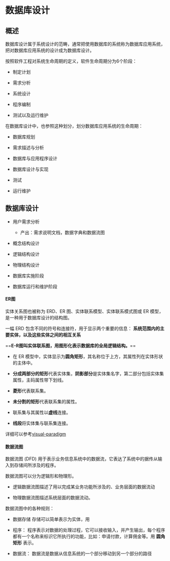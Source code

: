 
# 数据库设计


## 概述

数据库设计属于系统设计的范畴，通常把使用数据库的系统称为数据库应用系统，把对数据库应用系统的设计成为数据库设计。

按照软件工程对系统生命周期的定义，软件生命周期分为6个阶段：

- 制定计划

- 需求分析

- 系统设计

- 程序编制

- 测试以及运行维护


在数据库设计中，也参照这种划分，划分数据库应用系统的生命周期：

- 数据库规划

- 需求描述与分析

- 数据库与应用程序设计

- 数据库设计与实现

- 测试

- 运行维护



## 数据库设计


- 用户需求分析

    - 产出：需求说明文档，数据字典和数据流图

- 概念结构设计

- 逻辑结构设计

- 物理结构设计

- 数据库实施阶段

- 数据库运行和维护阶段





#### ER图

实体关系图也被称为 ERD、ER 图、实体联系模型、实体联系模式图或 ER 模型，是一种用于数据库设计的结构图。

一幅 ERD 包含不同的符号和连接符，用于显示两个重要的信息： **系统范围内的主要实体，以及这些实体之间的相互关系**

==**E-R图叫实体联系图，用图形化表示数据库的全局逻辑结构。**==

- 在 ER 模型中，实体显示为**圆角矩形**，其名称位于上方，其属性列在实体形状的主体中。

- **分成两部分的矩形**代表实体集，**阴影部分**是实体集名字，第二部分包括实体集属性，主码属性带下划线。

- **菱形**代表联系集。

- **未分割的矩形**代表联系集的属性。

- 联系集与其属性以**虚线**连接。

- **线段**将实体集与联系集连接。


详细可以参考[visual-paradigm](https://www.visual-paradigm.com/cn/guide/data-modeling/what-is-entity-relationship-diagram/)


#### 数据流图


数据流图 (DFD) 用于表示业务信息系统中的数据流，它表达了系统中的据传从输入到存储间所涉及的程序。


数据流图可以分为逻辑形和物理形。

- 逻辑数据流图描述了用以完成某业务功能所涉及的、业务层面的数据流动

- 物理数据流图描述系统层面的数据流动。


数据流图中的各种规则：

- 数据存储   存储可以简单表示为实体，用

- 程序： 程序表示对数据的处理过程，它可以接收输入，并产生输出，每个程序都有一个名称来标识它所执行的功能，比如：申请付款，计算佣金等。用 **圆角矩形** 表示。

- 数据流： 数据流是数据从信息系统的一个部分移动到另一个部分的路径

